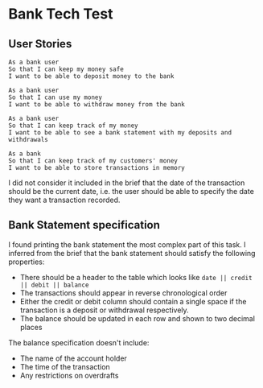 # Bank Tech Test

## User Stories

```
As a bank user
So that I can keep my money safe
I want to be able to deposit money to the bank

As a bank user
So that I can use my money
I want to be able to withdraw money from the bank

As a bank user
So that I can keep track of my money
I want to be able to see a bank statement with my deposits and withdrawals

As a bank
So that I can keep track of my customers' money
I want to be able to store transactions in memory
```

I did not consider it included in the brief that the date of the transaction should be the current date, i.e. the user should be able to specify the date they want a transaction recorded.

## Bank Statement specification

I found printing the bank statement the most complex part of this task. I inferred from the brief that the bank statement should satisfy the following properties:
- There should be a header to the table which looks like `date || credit || debit || balance`
- The transactions should appear in reverse chronological order
- Either the credit or debit column should contain a single space if the transaction is a deposit or withdrawal respectively.
- The balance should be updated in each row and shown to two decimal places

The balance specification doesn't include:
 - The name of the account holder
 - The time of the transaction
 - Any restrictions on overdrafts
